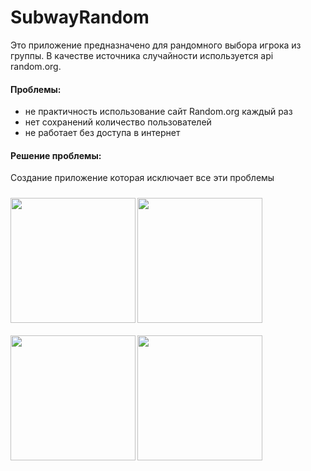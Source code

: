 # SubwayRandom
Это приложение предназначено для рандомного выбора игрока из группы. В качестве источника случайности используется api random.org.

#### Проблемы: 
- не практичность использование сайт Random.org каждый раз
- нет сохранений количество пользователей 
- не работает без доступа в интернет

#### Решение проблемы: 
Создание приложение которая исключает все эти проблемы

<table>
<img src="https://user-images.githubusercontent.com/35770289/49808288-4541c180-fd6d-11e8-9f77-eeecaf723118.png" width="200" align="left" vspace="10">
<img src="https://user-images.githubusercontent.com/35770289/49808291-470b8500-fd6d-11e8-92b8-2776a8251215.png" width="200" align="left" vspace="10">
<img src="https://user-images.githubusercontent.com/35770289/49808293-470b8500-fd6d-11e8-8fb2-e030029909d5.png" width="200" align="left" vspace="10">
<img src="https://user-images.githubusercontent.com/35770289/49808299-483cb200-fd6d-11e8-8d44-3d40cca2c52f.png" width="200" align="left" vspace="10">
</table>
